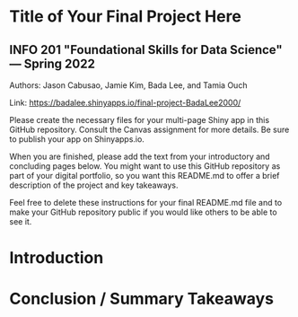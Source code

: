 # Title of Your Final Project Here 
## INFO 201 "Foundational Skills for Data Science" — Spring 2022

Authors: Jason Cabusao, Jamie Kim, Bada Lee, and Tamia Ouch

Link: https://badalee.shinyapps.io/final-project-BadaLee2000/

Please create the necessary files for your multi-page Shiny app in this GitHub repository. Consult the Canvas assignment for more details. Be sure to publish your app on Shinyapps.io.

When you are finished, please add the text from your introductory and concluding pages below. You might want to use this GitHub repository as part of your digital portfolio, so you want this README.md to offer a brief description of the project and key takeaways.

Feel free to delete these instructions for your final README.md file and to make your GitHub repository public if you would like others to be able to see it. 

# Introduction



# Conclusion / Summary Takeaways


